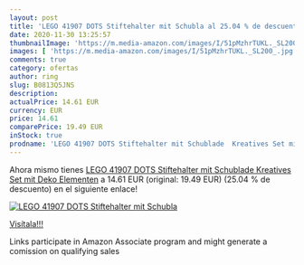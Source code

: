 ```yaml
---
layout: post
title: 'LEGO 41907 DOTS Stiftehalter mit Schubla al 25.04 % de descuento'
date: 2020-11-30 13:25:57
thumbnailImage: 'https://m.media-amazon.com/images/I/51pMzhrTUKL._SL200_.jpg'
images: [ 'https://m.media-amazon.com/images/I/51pMzhrTUKL._SL200_.jpg' ]
comments: true
category: ofertas
author: ring
slug: B0813Q5JNS
description:
actualPrice: 14.61 EUR
currency: EUR
price: 14.61
comparePrice: 19.49 EUR
inStock: true
prodname: 'LEGO 41907 DOTS Stiftehalter mit Schublade  Kreatives Set mit Deko Elementen'
---
```


Ahora mismo tienes [LEGO 41907 DOTS Stiftehalter mit Schublade  Kreatives Set mit Deko Elementen](https://www.amazon.de/dp/B0813Q5JNS/?tag=tolees0ca-21) a 14.61 EUR (original: 19.49 EUR) (25.04 %  de descuento) en el siguiente enlace!

[![LEGO 41907 DOTS Stiftehalter mit Schubla](https://m.media-amazon.com/images/I/51pMzhrTUKL._SL200_.jpg)](https://www.amazon.de/dp/B0813Q5JNS/?tag=tolees0ca-21)

[Visítala!!!](https://www.amazon.de/dp/B0813Q5JNS/?tag=tolees0ca-21)

Links participate in Amazon Associate program and might generate a comission on qualifying sales
